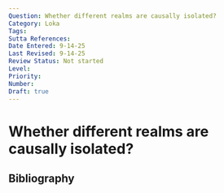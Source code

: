 ```yaml
---
Question: Whether different realms are causally isolated?
Category: Loka
Tags: 
Sutta References: 
Date Entered: 9-14-25
Last Revised: 9-14-25
Review Status: Not started
Level: 
Priority: 
Number: 
Draft: true
---
```


# Whether different realms are causally isolated?

## Bibliography

<!-- 

Notes:



-->